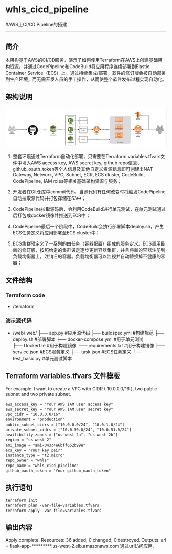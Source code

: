 # whls_cicd_pipeline

#AWS上CI/CD Pipeline的搭建

------


## 简介
本架构基于AWS的CI/CD服务，演示了如何使用Terraform在AWS上创建基础架构资源，并通过CodePipeline和CodeBuild将应用程序连续部署到Elastic Container Service（ECS）上。通过持续集成/部署，软件的修订版会被自动部署到生产环境，而无需开发人员的手工操作，从而使整个软件发布过程实现自动化。

## 架构说明
![](whls_cicd_pipeline.png)

1.	整套环境通过Terraform自动化部署，只需要在Terraform variables.tfvars文件中填入AWS access key, AWS secret key, github repo信息、github_oauth_token等个人信息及其他自定义资源信息即可创建出NAT Gateway, Network, VPC, Subnet, ECR, ECS cluster, CodeBuild, CodePipeline, IAM roles等相关基础架构资源与服务；

2.	开发者在Git仓库中commit代码，当源代码有任何改变时将触发CodePipeline自动拉取源代码并打包存储在S3中；

3.	CodePipeline拉取源码后，会利用CodeBuild进行单元测试，在单元测试通过后打包成docker镜像并推送到ECR中；

4.	CodePipeline最后一个阶段中，CodeBuild会执行部署脚本deploy.sh，产生ECS任务定义将应用部署至ECS cluster中；

5.	ECS集群预定义了一系列的由任务（容器配置）组成的服务定义。ECS调用最新的修订版，按照给定的集群设定逐步更新容器集群，并且将新的容器注册到负载均衡器上，注销旧的容器。负载均衡器可以监视并自动替换掉不健康的容器；

## 文件结构
### Terraform code
* /terraform
### 演示源代码
* /web/
web/
├── app.py				#应用源代码
├── buildspec.yml			#构建规范
├── deploy.sh			#部署脚本
├── docker-compose.yml		#用于单元测试		
├── Dockerfile			#用于构建镜像
├── requirements.txt		#用于构建镜像
├── service.json			#ECS服务定义
├── task.json			#ECS任务定义
└── test_basic.py			#单元测试脚本

## Terraform variables.tfvars 文件模板
For example: I want to create a VPC with CIDR ( 10.0.0.0/16 ), two public subnet and two private subnet.

```
aws_access_key = "Your AWS IAM user access key"
aws_secret_key = "Your AWS IAM user secret key"
vpc_cidr = "10.0.0.0/16"
environment = "production"
public_subnet_cidrs = ["10.0.0.0/24", "10.0.1.0/24"]
private_subnet_cidrs = ["10.0.50.0/24", "10.0.51.0/24"]
availibility_zones = ["us-west-2a", "us-west-2b"]
region = "us-west-2"
ami_image = "ami-043c4e6bff652b99e"
ecs_key = "Your key pair"
instance_type = "t2.micro"
repo_owner = "whls"
repo_name = "whls_cicd_pipeline"
github_oauth_token = "Your github_oauth_token"

```

## 执行语句
```
terraform init
terraform plan -var-file=variables.tfvars
terraform apply -var-file=variables.tfvars
```

## 输出内容
Apply complete! Resources: 36 added, 0 changed, 0 destroyed.
Outputs:
url = flask-app-*********.us-west-2.elb.amazonaws.com
通过url访问应用.


